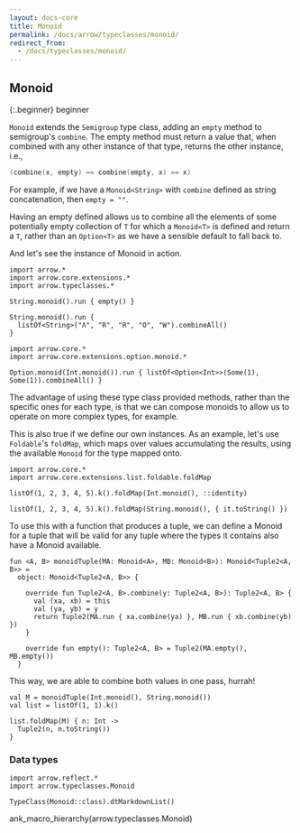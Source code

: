 ```yaml
---
layout: docs-core
title: Monoid
permalink: /docs/arrow/typeclasses/monoid/
redirect_from:
  - /docs/typeclasses/monoid/
---
```


## Monoid

{:.beginner}
beginner

`Monoid` extends the `Semigroup` type class, adding an `empty` method to semigroup's `combine`. The empty method must return a value that, when combined with any other instance of that type, returns the other instance, i.e.,

```kotlin
(combine(x, empty) == combine(empty, x) == x)
```

For example, if we have a `Monoid<String>` with `combine` defined as string concatenation, then `empty = ""`.

Having an empty defined allows us to combine all the elements of some potentially empty collection of `T` for which a `Monoid<T>` is defined and return a `T`, rather than an `Option<T>` as we have a sensible default to fall back to.

And let's see the instance of Monoid<String> in action.

```kotlin:ank
import arrow.*
import arrow.core.extensions.*
import arrow.typeclasses.*

String.monoid().run { empty() }
```

```kotlin:ank
String.monoid().run {
  listOf<String>("Λ", "R", "R", "O", "W").combineAll()
}
```

```kotlin:ank
import arrow.core.*
import arrow.core.extensions.option.monoid.*

Option.monoid(Int.monoid()).run { listOf<Option<Int>>(Some(1), Some(1)).combineAll() }
```

The advantage of using these type class provided methods, rather than the specific ones for each type, is that we can compose monoids to allow us to operate on more complex types, for example.

This is also true if we define our own instances. As an example, let's use `Foldable`'s `foldMap`, which maps over values accumulating the results, using the available `Monoid` for the type mapped onto.

```kotlin:ank
import arrow.core.*
import arrow.core.extensions.list.foldable.foldMap

listOf(1, 2, 3, 4, 5).k().foldMap(Int.monoid(), ::identity)
```

```kotlin:ank
listOf(1, 2, 3, 4, 5).k().foldMap(String.monoid(), { it.toString() })
```

To use this with a function that produces a tuple, we can define a Monoid for a tuple that will be valid for any tuple where the types it contains also have a Monoid available.

```kotlin:ank:silent
fun <A, B> monoidTuple(MA: Monoid<A>, MB: Monoid<B>): Monoid<Tuple2<A, B>> =
  object: Monoid<Tuple2<A, B>> {

    override fun Tuple2<A, B>.combine(y: Tuple2<A, B>): Tuple2<A, B> {
      val (xa, xb) = this
      val (ya, yb) = y
      return Tuple2(MA.run { xa.combine(ya) }, MB.run { xb.combine(yb) })
    }

    override fun empty(): Tuple2<A, B> = Tuple2(MA.empty(), MB.empty())
  }
```

This way, we are able to combine both values in one pass, hurrah!

```kotlin:ank
val M = monoidTuple(Int.monoid(), String.monoid())
val list = listOf(1, 1).k()

list.foldMap(M) { n: Int ->
  Tuple2(n, n.toString())
}
```


### Data types

```kotlin:ank:replace
import arrow.reflect.*
import arrow.typeclasses.Monoid

TypeClass(Monoid::class).dtMarkdownList()
```

ank_macro_hierarchy(arrow.typeclasses.Monoid)
